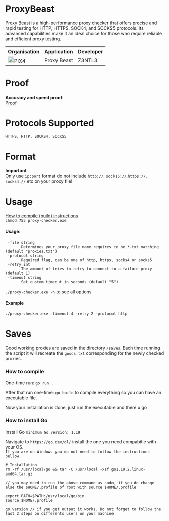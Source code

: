# ProxyBeast

Proxy Beast is a high-performance proxy checker that offers precise and rapid testing for HTTP, HTTPS, SOCK4, and SOCKS5 protocols. Its advanced capabilities make it an ideal choice for those who require reliable and efficient proxy testing.

<table><tr><th>Organisation</th><th>Application</th><th>Developer</th></tr><tr><td><img src="https://media.discordapp.net/attachments/956310840464773200/968964843333877830/logopix4.png" width="20">PIX4</td><td>Proxy Beast</td><td>Z3NTL3</td></tr></table>

# Proof

**Accuracy and speed proof**: <br>
<a href="https://www.youtube.com/watch?v=RGzfBHpASZ8"> Proof</a>

# Protocols Supported

`HTTPS, HTTP, SOCKS4, SOCKS5`

# Format
**Important**<br>
Only use ``ip:port`` format do not include ``http://``. ``socks5://``,``https://``, ``socks4://`` etc on your proxy file!


# Usage
<a href="https://github.com/Z3NTL3/ProxyBeast#saves">How to compile (build) instructions</a><br>
`chmod 755 proxy-checker.exe`<br>
 
 #### Usage:
 ```
  -file string
        Determines your proxy file name requires to be *.txt matching (default "proxies.txt")
  -protocol string
        Required flag, can be one of http, https, socks4 or socks5
  -retry int
        The amount of tries to retry to connect to a failure proxy (default 1)
  -timeout string
        Set custom timeout in seconds (default "5")
```
`./proxy-checker.exe -h` to see all options
#### Example

`./proxy-checker.exe -timeout 4 -retry 2 -protocol http`

# Saves

Good working proxies are saved in the directory `/saves`. Each time running the script it will recreate the `goods.txt` corresponding for the newly checked proxies.

### How to compile

One-time run:
`go run .`

After that run one-time:
`go build` to compile everything so you can have an executable file.

Now your installation is done, just run the executable and there u go

### How to install Go

Install Go `minimum Go version: 1.19`

Navigate to `https://go.dev/dl/` install the one you need compabitle with your OS.<br>
``If you are on Windows you do not need to follow the instructions bellow.``

```
# Installation
rm -rf /usr/local/go && tar -C /usr/local -xzf go1.19.2.linux-amd64.tar.gz

// you may need to run the above command as sudo, if you do change alse the $HOME/.profile of root with source $HOME/.profile

export PATH=$PATH:/usr/local/go/bin
source $HOME/.profile

go version // if you get output it works. Do not forget to follow the last 2 steps on differents users on your machine
```
